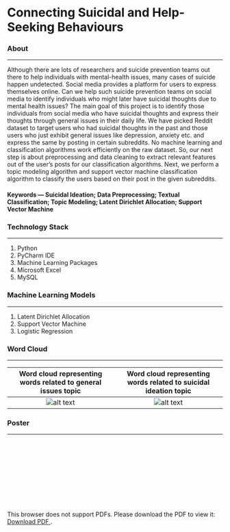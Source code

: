 Connecting Suicidal and Help-Seeking Behaviours
==================================================

### About ###
-----------------------------
Although there are lots of researchers and suicide prevention teams out there to help individuals with mental-health issues, many cases of suicide happen undetected. Social media provides a platform for users to express themselves online. Can we help such suicide prevention teams on social media to identify individuals who might later have suicidal thoughts due to mental health issues? The main goal of this project is to identify those individuals from social media who have suicidal thoughts and express their thoughts through general issues in their daily life. We have picked Reddit dataset to target users who had suicidal thoughts in the past and those users who just exhibit general issues like depression, anxiety etc. and express the same by posting in certain subreddits. No machine learning and classification algorithms work efficiently on the raw dataset. So, our next step is about preprocessing and data cleaning to extract relevant features out of the user’s posts for our classification algorithms. Next, we perform a topic modeling algorithm and support vector machine classification algorithm to classify the users based on their post in the given subreddits.

#### Keywords — Suicidal Ideation; Data Preprocessing; Textual Classification; Topic Modeling; Latent Dirichlet Allocation; Support Vector Machine ####

### Technology Stack ### 
-----------------------------
1. Python
2. PyCharm IDE
3. Machine Learning Packages
4. Microsoft Excel
5. MySQL

### Machine Learning Models ###
-----------------------------
1. Latent Dirichlet Allocation 
2. Support Vector Machine
3. Logistic Regression

### Word Cloud ###
-----------------------------

Word cloud representing words related to general issues topic |  Word cloud representing words related to suicidal ideation topic
:-------------------------:|:-------------------------:
![alt text](https://github.com/kushg18/suicidal-ideation-detection/blob/master/bagOfWords/mentalBOW.png)  |  ![alt text](https://github.com/kushg18/suicidal-ideation-detection/blob/master/bagOfWords/suicideBOW.png)

### Poster ###
-----------------------------

<object data="https://drive.google.com/viewerng/viewer?embedded=true&url=https://github.com/kushg18/suicidal-ideation-detection/blob/master/poster/poster.pdf" type="application/pdf" width="700px" height="700px">
    <embed src="https://drive.google.com/viewerng/viewer?embedded=true&url=https://github.com/kushg18/suicidal-ideation-detection/blob/master/poster/poster.pdf" type="application/pdf">
        <p>This browser does not support PDFs. Please download the PDF to view it: 
            <a href="https://github.com/kushg18/suicidal-ideation-detection/blob/master/poster/poster.pdf">Download PDF
            </a>.
        </p> 
</object>